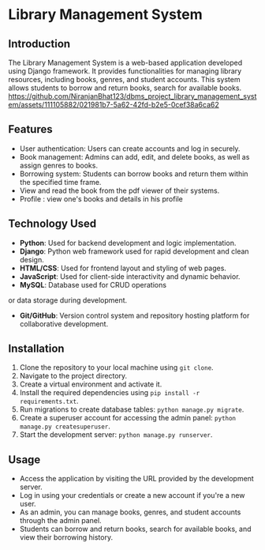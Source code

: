 # Library Management System

## Introduction
The Library Management System is a web-based application developed using Django framework. It provides functionalities for managing library resources, including books, genres, and student accounts. This system allows students to borrow and return books, search for available books.
https://github.com/NiranjanBhat123/dbms_project_library_management_system/assets/111105882/021981b7-5a62-42fd-b2e5-0cef38a6ca62
## Features
- User authentication: Users can create accounts and log in securely.
- Book management: Admins can add, edit, and delete books, as well as assign genres to books.
- Borrowing system: Students can borrow books and return them within the specified time frame.
- View and read the book from the pdf viewer of their systems.
- Profile : view one's books and details in his profile

## Technology Used
- **Python**: Used for backend development and logic implementation.
- **Django**: Python web framework used for rapid development and clean design.
- **HTML/CSS**: Used for frontend layout and styling of web pages.
- **JavaScript**: Used for client-side interactivity and dynamic behavior.
- **MySQL**: Database used for CRUD operations



or data storage during development.
- **Git/GitHub**: Version control system and repository hosting platform for collaborative development.

## Installation
1. Clone the repository to your local machine using `git clone`.
2. Navigate to the project directory.
3. Create a virtual environment and activate it.
4. Install the required dependencies using `pip install -r requirements.txt`.
5. Run migrations to create database tables: `python manage.py migrate`.
6. Create a superuser account for accessing the admin panel: `python manage.py createsuperuser`.
7. Start the development server: `python manage.py runserver`.

## Usage
- Access the application by visiting the URL provided by the development server.
- Log in using your credentials or create a new account if you're a new user.
- As an admin, you can manage books, genres, and student accounts through the admin panel.
- Students can borrow and return books, search for available books, and view their borrowing history.




